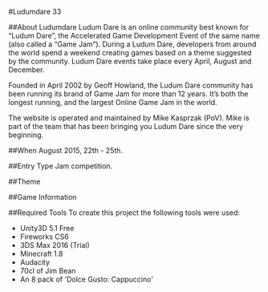 #Ludumdare 33

##About Ludumdare
Ludum Dare is an online community best known for “Ludum Dare”, the Accelerated Game Development Event of the same name (also called a “Game Jam”). During a Ludum Dare, developers from around the world spend a weekend creating games based on a theme suggested by the community. Ludum Dare events take place every April, August and December.

Founded in April 2002 by Geoff Howland, the Ludum Dare community has been running its brand of Game Jam for more than 12 years. It’s both the longest running, and the largest Online Game Jam in the world.

The website is operated and maintained by Mike Kasprzak (PoV). Mike is part of the team that has been bringing you Ludum Dare since the very beginning.

##When
August 2015, 22th - 25th.

##Entry Type
Jam competition.

##Theme


##Game Information


##Required Tools
To create this project the following tools were used:

* Unity3D 5.1 Free
* Fireworks CS6
* 3DS Max 2016 (Trial)
* Minecraft 1.8
* Audacity
* 70cl of Jim Bean
* An 8 pack of 'Dolce Gusto: Cappuccino'
